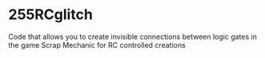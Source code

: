 # 255RCglitch
Code that allows you to create invisible connections between logic gates in the game Scrap Mechanic for RC controlled creations
